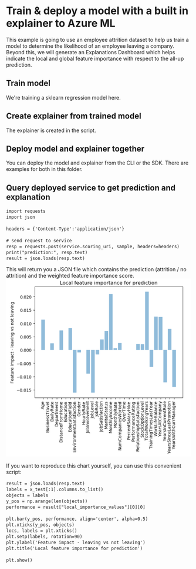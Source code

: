 # Train & deploy a model with a built in explainer to Azure ML
This example is going to use an employee attrition dataset to help us train a model to determine the likelihood of an employee leaving a company. Beyond this, we will generate an Explanations Dashboard which helps indicate the local and global feature importance with respect to the all-up prediction.

## Train model
We're training a sklearn regression model here.

## Create explainer from trained model
The explainer is created in the script.

## Deploy model and explainer together
You can deploy the model and explainer from the CLI or the SDK. There are examples for both in this folder.

## Query deployed service to get prediction and explanation
```
import requests
import json

headers = {'Content-Type':'application/json'}

# send request to service
resp = requests.post(service.scoring_uri, sample, headers=headers)
print("prediction:", resp.text)
result = json.loads(resp.text)
```

This will return you a JSON file which contains the prediction (attrition / no attrition) and the weighted feature importance score.
![./media/prediction-features.png](./media/prediction-features.png)

If you want to reproduce this chart yourself, you can use this convenient script:
```
result = json.loads(resp.text)
labels = x_test[:1].columns.to_list()
objects = labels
y_pos = np.arange(len(objects))
performance = result["local_importance_values"][0][0]

plt.bar(y_pos, performance, align='center', alpha=0.5)
plt.xticks(y_pos, objects)
locs, labels = plt.xticks()
plt.setp(labels, rotation=90)
plt.ylabel('Feature impact - leaving vs not leaving')
plt.title('Local feature importance for prediction')

plt.show()
```
